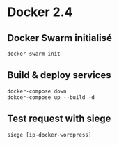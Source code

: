 # Docker 2.4

## Docker Swarm initialisé

```
docker swarm init
```

## Build & deploy services 

```
docker-compose down
dokcer-compose up --build -d
```

## Test request with siege

```
siege [ip-docker-wordpress]
```